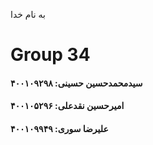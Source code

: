 به نام خدا
# Group 34
#### سیدمحمدحسین حسینی: ۴۰۰۱۰۹۲۹۸
#### امیرحسین نقدعلی: ۴۰۰۱۰۵۲۹۶
#### علیرضا سوری: ۴۰۰۱۰۹۹۴۹
